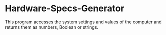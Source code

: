 # Hardware-Specs-Generator
This program accesses the system settings and values of the computer and returns them as numbers, Boolean or strings.
